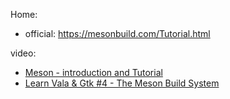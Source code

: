 Home:
- official: https://mesonbuild.com/Tutorial.html

video:
- [Meson - introduction and Tutorial](https://youtu.be/NAOsNibAudM)
- [Learn Vala & Gtk #4 - The Meson Build System](https://youtu.be/qFowrF68LIs)
